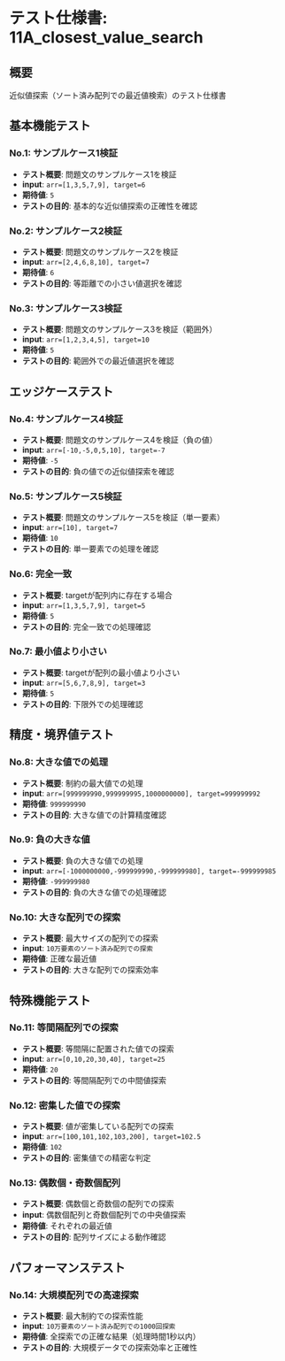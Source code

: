 # テスト仕様書: 11A_closest_value_search

## 概要
近似値探索（ソート済み配列での最近値検索）のテスト仕様書

## 基本機能テスト

### No.1: サンプルケース1検証
- **テスト概要**: 問題文のサンプルケース1を検証
- **input**: `arr=[1,3,5,7,9], target=6`
- **期待値**: `5`
- **テストの目的**: 基本的な近似値探索の正確性を確認

### No.2: サンプルケース2検証
- **テスト概要**: 問題文のサンプルケース2を検証
- **input**: `arr=[2,4,6,8,10], target=7`
- **期待値**: `6`
- **テストの目的**: 等距離での小さい値選択を確認

### No.3: サンプルケース3検証
- **テスト概要**: 問題文のサンプルケース3を検証（範囲外）
- **input**: `arr=[1,2,3,4,5], target=10`
- **期待値**: `5`
- **テストの目的**: 範囲外での最近値選択を確認

## エッジケーステスト

### No.4: サンプルケース4検証
- **テスト概要**: 問題文のサンプルケース4を検証（負の値）
- **input**: `arr=[-10,-5,0,5,10], target=-7`
- **期待値**: `-5`
- **テストの目的**: 負の値での近似値探索を確認

### No.5: サンプルケース5検証
- **テスト概要**: 問題文のサンプルケース5を検証（単一要素）
- **input**: `arr=[10], target=7`
- **期待値**: `10`
- **テストの目的**: 単一要素での処理を確認

### No.6: 完全一致
- **テスト概要**: targetが配列内に存在する場合
- **input**: `arr=[1,3,5,7,9], target=5`
- **期待値**: `5`
- **テストの目的**: 完全一致での処理確認

### No.7: 最小値より小さい
- **テスト概要**: targetが配列の最小値より小さい
- **input**: `arr=[5,6,7,8,9], target=3`
- **期待値**: `5`
- **テストの目的**: 下限外での処理確認

## 精度・境界値テスト

### No.8: 大きな値での処理
- **テスト概要**: 制約の最大値での処理
- **input**: `arr=[999999990,999999995,1000000000], target=999999992`
- **期待値**: `999999990`
- **テストの目的**: 大きな値での計算精度確認

### No.9: 負の大きな値
- **テスト概要**: 負の大きな値での処理
- **input**: `arr=[-1000000000,-999999990,-999999980], target=-999999985`
- **期待値**: `-999999980`
- **テストの目的**: 負の大きな値での処理確認

### No.10: 大きな配列での探索
- **テスト概要**: 最大サイズの配列での探索
- **input**: `10万要素のソート済み配列での探索`
- **期待値**: 正確な最近値
- **テストの目的**: 大きな配列での探索効率

## 特殊機能テスト

### No.11: 等間隔配列での探索
- **テスト概要**: 等間隔に配置された値での探索
- **input**: `arr=[0,10,20,30,40], target=25`
- **期待値**: `20`
- **テストの目的**: 等間隔配列での中間値探索

### No.12: 密集した値での探索
- **テスト概要**: 値が密集している配列での探索
- **input**: `arr=[100,101,102,103,200], target=102.5`
- **期待値**: `102`
- **テストの目的**: 密集値での精密な判定

### No.13: 偶数個・奇数個配列
- **テスト概要**: 偶数個と奇数個の配列での探索
- **input**: 偶数個配列と奇数個配列での中央値探索
- **期待値**: それぞれの最近値
- **テストの目的**: 配列サイズによる動作確認

## パフォーマンステスト

### No.14: 大規模配列での高速探索
- **テスト概要**: 最大制約での探索性能
- **input**: `10万要素のソート済み配列での1000回探索`
- **期待値**: 全探索での正確な結果（処理時間1秒以内）
- **テストの目的**: 大規模データでの探索効率と正確性
